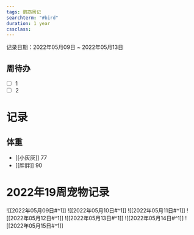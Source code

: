 ```yaml
---
tags: 鹦鹉周记
searchterm: "#bird"
duration: 1 year
cssclass: 
---
```


记录日期：2022年05月09日 ~ 2022年05月13日

## 周待办
- [ ] 1
- [ ] 2

# 记录
## 体重
- [[小灰灰]] 77
- [[胖胖]] 90

# 2022年19周宠物记录
![[2022年05月09日#^1]] 
![[2022年05月10日#^1]] 
![[2022年05月11日#^1]] 
![[2022年05月12日#^1]] 
![[2022年05月13日#^1]] 
![[2022年05月14日#^1]] 
![[2022年05月15日#^1]] 




